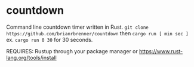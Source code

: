 # countdown
Command line countdown timer written in Rust.
``` git clone https://github.com/brianrbrenner/countdown ```
then ``` cargo run [ min sec ] ```
ex. ``` cargo run 0 30 ``` for 30 seconds.

REQUIRES: Rustup through your package manager or https://www.rust-lang.org/tools/install
